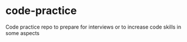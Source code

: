 # code-practice
Code practice repo to prepare for interviews or to increase code skills in some aspects
